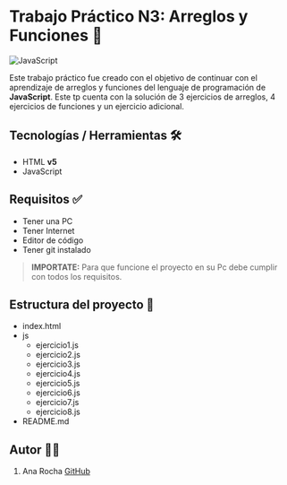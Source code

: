 # Trabajo Práctico N3: Arreglos y Funciones 📄

![JavaScript](https://i.morioh.com/200518/594b240f.jpg)

Este trabajo práctico fue creado con el objetivo de continuar con el aprendizaje de arreglos y funciones del lenguaje de programación de  **JavaScript**. Este tp cuenta con la solución de 3 ejercicios de arreglos, 4 ejercicios de funciones y un ejercicio adicional.

## Tecnologías / Herramientas 🛠️

- HTML **v5**
- JavaScript

## Requisitos ✅

- Tener una PC
- Tener Internet
- Editor de código
- Tener git instalado

>**IMPORTATE:** Para que funcione el proyecto en su Pc debe cumplir con todos los requisitos.


## Estructura del proyecto 🧩

- index.html
- js
    - ejercicio1.js
    - ejercicio2.js
    - ejercicio3.js
    - ejercicio4.js
    - ejercicio5.js
    - ejercicio6.js
    - ejercicio7.js
    - ejercicio8.js
- README.md

## Autor 👩‍💻

1. Ana Rocha [GitHub](http:github.com/anasoledad)
